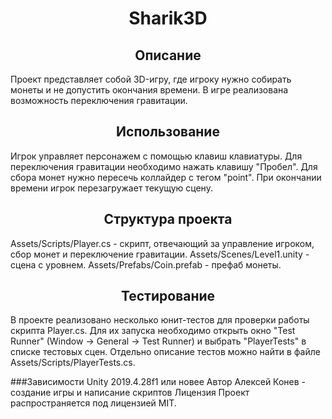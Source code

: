 <h1 align="center">Sharik3D</h1>
<h2 align="center">Описание</h2>
Проект представляет собой 3D-игру, где игроку нужно собирать монеты и не допустить окончания времени. В игре реализована возможность переключения гравитации.

<h2 align="center">Использование</h2>
Игрок управляет персонажем с помощью клавиш клавиатуры. Для переключения гравитации необходимо нажать клавишу "Пробел". Для сбора монет нужно пересечь коллайдер с тегом "point". При окончании времени игрок перезагружает текущую сцену.

<h2 align="center">Структура проекта</h2>
Assets/Scripts/Player.cs - скрипт, отвечающий за управление игроком, сбор монет и переключение гравитации.
Assets/Scenes/Level1.unity - сцена с уровнем.
Assets/Prefabs/Coin.prefab - префаб монеты.
<h2 align="center">Тестирование </h2>
В проекте реализовано несколько юнит-тестов для проверки работы скрипта Player.cs. Для их запуска необходимо открыть окно "Test Runner" (Window -> General -> Test Runner) и выбрать "PlayerTests" в списке тестовых сцен. Отдельно описание тестов можно найти в файле Assets/Scripts/PlayerTests.cs.

###Зависимости
Unity 2019.4.28f1 или новее
Автор 
Алексей Конев - создание игры и написание скриптов
Лицензия
Проект распространяется под лицензией MIT.
